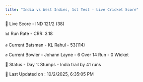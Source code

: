 ```yaml
---
title: "India vs West Indies, 1st Test - Live Cricket Score"
---
```


🔴 Live Score - IND 121/2 (38)  

📊 Run Rate - CRR: 3.18  

✊ Current Batsman - KL Rahul - 53(114)  

✊ Current Bowler - Johann Layne - 6 Over 14 Run - 0 Wicket  

📑 Status - Day 1: Stumps - India trail by 41 runs

📝 Last Updated on : 10/2/2025, 6:35:05 PM  

